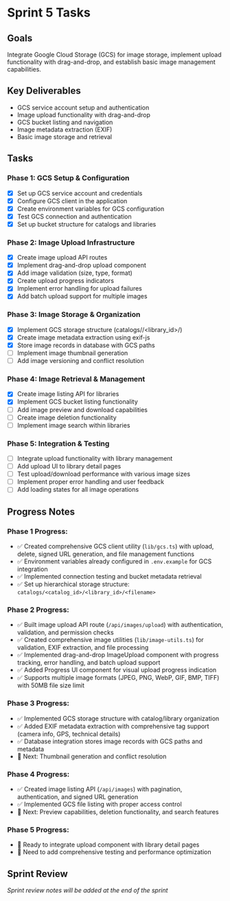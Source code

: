 # Sprint 5 Tasks

## Goals
Integrate Google Cloud Storage (GCS) for image storage, implement upload functionality with drag-and-drop, and establish basic image management capabilities.

## Key Deliverables
- GCS service account setup and authentication
- Image upload functionality with drag-and-drop
- GCS bucket listing and navigation
- Image metadata extraction (EXIF)
- Basic image storage and retrieval

## Tasks

### Phase 1: GCS Setup & Configuration
- [x] Set up GCS service account and credentials
- [x] Configure GCS client in the application
- [x] Create environment variables for GCS configuration
- [x] Test GCS connection and authentication
- [x] Set up bucket structure for catalogs and libraries

### Phase 2: Image Upload Infrastructure
- [x] Create image upload API routes
- [x] Implement drag-and-drop upload component
- [x] Add image validation (size, type, format)
- [x] Create upload progress indicators
- [x] Implement error handling for upload failures
- [x] Add batch upload support for multiple images

### Phase 3: Image Storage & Organization
- [x] Implement GCS storage structure (catalogs/<id>/<library_id>/)
- [x] Create image metadata extraction using exif-js
- [x] Store image records in database with GCS paths
- [ ] Implement image thumbnail generation
- [ ] Add image versioning and conflict resolution

### Phase 4: Image Retrieval & Management
- [x] Create image listing API for libraries
- [x] Implement GCS bucket listing functionality
- [ ] Add image preview and download capabilities
- [ ] Create image deletion functionality
- [ ] Implement image search within libraries

### Phase 5: Integration & Testing
- [ ] Integrate upload functionality with library management
- [ ] Add upload UI to library detail pages
- [ ] Test upload/download performance with various image sizes
- [ ] Implement proper error handling and user feedback
- [ ] Add loading states for all image operations

## Progress Notes

### Phase 1 Progress:
- ✅ Created comprehensive GCS client utility (`lib/gcs.ts`) with upload, delete, signed URL generation, and file management functions
- ✅ Environment variables already configured in `.env.example` for GCS integration
- ✅ Implemented connection testing and bucket metadata retrieval
- ✅ Set up hierarchical storage structure: `catalogs/<catalog_id>/<library_id>/<filename>`

### Phase 2 Progress:
- ✅ Built image upload API route (`/api/images/upload`) with authentication, validation, and permission checks
- ✅ Created comprehensive image utilities (`lib/image-utils.ts`) for validation, EXIF extraction, and file processing
- ✅ Implemented drag-and-drop ImageUpload component with progress tracking, error handling, and batch upload support
- ✅ Added Progress UI component for visual upload progress indication
- ✅ Supports multiple image formats (JPEG, PNG, WebP, GIF, BMP, TIFF) with 50MB file size limit

### Phase 3 Progress:
- ✅ Implemented GCS storage structure with catalog/library organization
- ✅ Added EXIF metadata extraction with comprehensive tag support (camera info, GPS, technical details)
- ✅ Database integration stores image records with GCS paths and metadata
- 🔄 Next: Thumbnail generation and conflict resolution

### Phase 4 Progress:
- ✅ Created image listing API (`/api/images`) with pagination, authentication, and signed URL generation
- ✅ Implemented GCS file listing with proper access control
- 🔄 Next: Preview capabilities, deletion functionality, and search features

### Phase 5 Progress:
- 🔄 Ready to integrate upload component with library detail pages
- 🔄 Need to add comprehensive testing and performance optimization

## Sprint Review
*Sprint review notes will be added at the end of the sprint* 